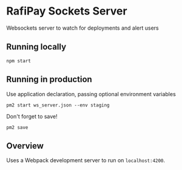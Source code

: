 # RafiPay Sockets Server

Websockets server to watch for deployments and alert users


## Running locally

```
npm start
```

## Running in production

Use application declaration, passing optional environment variables

```
pm2 start ws_server.json --env staging
```

Don't forget to save!

```
pm2 save
```

## Overview

Uses a Webpack development server to run on `localhost:4200`.
